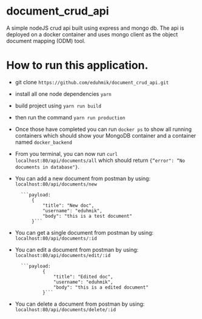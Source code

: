 # document_crud_api
A simple nodeJS crud api built using express and mongo db. The api is deployed on a docker container and uses mongo client as the object document mapping (ODM) tool.

# How to run this application.

- git clone `https://github.com/eduhmik/document_crud_api.git`

- install all one node dependencies `yarn`

- build project using `yarn run build`

- then run the command `yarn run production`

- Once those have completed you can run `docker ps` to show all running containers which should show your MongoDB container and a container named `docker_backend`

- From you terminal, you can now run `curl localhost:80/api/documents/all` which should return
`{“error": “No documents in database"}`.

- You can add a new document from postman by using: `localhost:80/api/documents/new`

        ```payload:
            {
	            "title": "New doc",
	            "username": "eduhmik",
	            "body": "this is a test document"
            }```

- You can get a single document from postman by using: `localhost:80/api/documents/:id`

- You can edit a document from postman by using: `localhost:80/api/documents/edit/:id`

        ```payload:
                {
                    "title": "Edited doc",
                    "username": "eduhmik",
                    "body": "this is a edited document"
                }```

- You can delete a document from postman by using: `localhost:80/api/documents/delete/:id`

